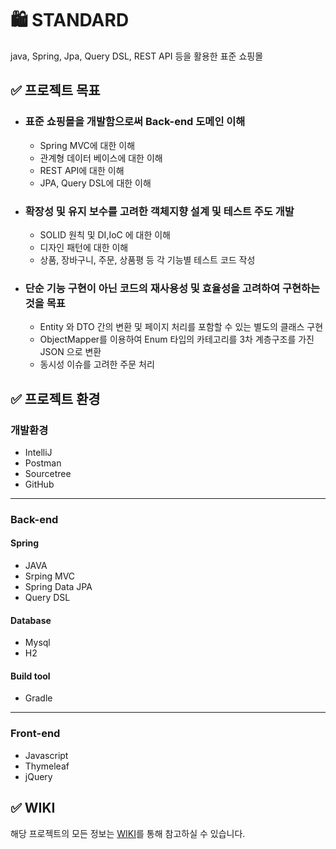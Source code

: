 # 🛍 STANDARD
java, Spring, Jpa, Query DSL, REST API 등을 활용한 표준 쇼핑몰


## ✅ 프로젝트 목표
- ### 표준 쇼핑몰을 개발함으로써 Back-end 도메인 이해
  - Spring MVC에 대한 이해
  - 관계형 데이터 베이스에 대한 이해
  - REST API에 대한 이해
  - JPA, Query DSL에 대한 이해 
- ### 확장성 및 유지 보수를 고려한 객체지향 설계 및 테스트 주도 개발
  - SOLID 원칙 및 DI,IoC 에 대한 이해
  - 디자인 패턴에 대한 이해
  - 상품, 장바구니, 주문, 상품평 등 각 기능별 테스트 코드 작성
- ### 단순 기능 구현이 아닌 코드의 재사용성 및 효율성을 고려하여 구현하는 것을 목표
  - Entity 와 DTO 간의 변환 및 페이지 처리를 포함할 수 있는 별도의 클래스 구현
  - ObjectMapper를 이용하여 Enum 타입의 카테고리를 3차 계층구조를 가진 JSON 으로 변환
  - 동시성 이슈를 고려한 주문 처리


## ✅ 프로젝트 환경
### 개발환경
- IntelliJ
- Postman
- Sourcetree
- GitHub
***

### Back-end

#### Spring
- JAVA
- Srping MVC
- Spring Data JPA
- Query DSL

#### Database
- Mysql
- H2
#### Build tool
- Gradle

***
### Front-end
- Javascript
- Thymeleaf
- jQuery


## ✅ WIKI
해당 프로젝트의 모든 정보는 [WIKI](https://github.com/wiseitree/standard/wiki)를 통해 참고하실 수 있습니다.

